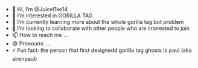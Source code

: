 - 👋 Hi, I’m @Juicel1ke14
- 👀 I’m interested in GORILLA TAG 
- 🌱 I’m currently learning more about the whole gorilla tag bot problem
- 💞️ I’m looking to collaborate with other people who are interested to join 
- 📫 How to reach me ...
- 😄 Pronouns: ...
- ⚡ Fun fact: the person that first designedd gorilla tag ghosts is paul (aka sirenpaul)

<!---
Juicel1ke14/Juicel1ke14 is a ✨ special ✨ repository because its `README.md` (this file) appears on your GitHub profile.
You can click the Preview link to take a look at your changes.
--->
